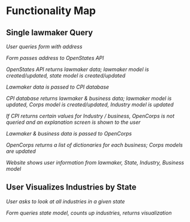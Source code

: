 # Functionality Map

## Single lawmaker Query

*User queries form with address*

*Form passes address to OpenStates API*

*OpenStates API returns lawmaker data; lawmaker model is created/updated, state model is created/updated*

*Lawmaker data is passed to CPI database*

*CPI database returns lawmaker & business data; lawmaker model is updated, Corps model is created/updated, Industry model is updated*

*If CPI returns certain values for Industry / business, OpenCorps is not queried and an explanation screen is shown to the user*

*Lawmaker & business data is passed to OpenCorps*

*OpenCorps returns a list of dictionaries for each business; Corps models are updated*

*Website shows user information from lawmaker, State, Industry, Business model*

## User Visualizes Industries by State

*User asks to look at all industries in a given state*

*Form queries state model, counts up industries, returns visualization*